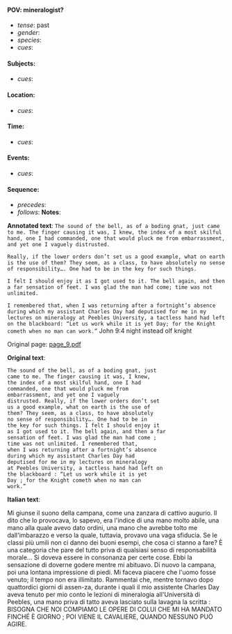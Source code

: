 #### POV: mineralogist?
  - *tense*: past
  - *gender*:
  - *species*:
  - *cues*:
#### Subjects:
  - *cues*:
#### Location:
  - *cues*:
#### Time:
  - *cues*:
#### Events:
  - *cues*:
#### Sequence:
  - *precedes*: 
  - *follows*:
**Notes**:


**Annotated text**:
`The sound of the bell, as of a boding gnat, just came to me. The finger causing it was, I knew, the index of a most skilful hand, one I had commanded, one that would pluck me from embarrassment, and yet one I vaguely distrusted.` 

`Really, if the lower orders don’t set us a good example, what on earth is the use of them? They seem, as a class, to have absolutely no sense of responsibility…. One had to be in the key for such things.`

`I felt I should enjoy it as I got used to it. The bell again, and then a far sensation of feet. I was glad the man had come; time was not unlimited.`

`I remembered that, when I was returning after a fortnight’s absence during which my assistant Charles Day had deputised for me in my lectures on mineralogy at Peebles University, a tactless hand had left on the blackboard: “Let us work while it is yet Day; for the Knight cometh when no man can work.”` John 9:4 night instead olf knight


Original page:
[page_9.pdf](https://github.com/vigji/cainjb/blob/main/source_material/pages/page_9.pdf)


**Original text**:
```
The sound of the bell, as of a boding gnat, just
came to me. The finger causing it was, I knew,
the index of a most skilful hand, one I had
commanded, one that would pluck me from
embarrassment, and yet one I vaguely
distrusted. Really, if the lower orders don’t set
us a good example, what on earth is the use of
them? They seem, as a class, to have absolutely
no sense of responsibility…. One had to be in
the key for such things. I felt I should enjoy it
as I got used to it. The bell again, and then a far
sensation of feet. I was glad the man had come ;
time was not unlimited. I remembered that,
when I was returning after a fortnight’s absence
during which my assistant Charles Day had
deputised for me in my lectures on mineralogy
at Peebles University, a tactless hand had left on
the blackboard : “Let us work while it is yet
Day ; for the Knight cometh when no man can
work.”
```

**Italian text**:

Mi giunse il suono della campana, come una zanzara di cattivo augurio. Il dito che lo provocava, lo sapevo, era l'indice di una mano molto abile, una mano alla quale avevo dato ordini, una mano che avrebbe tolto me dall'imbarazzo e verso la quale, tuttavia, provavo una vaga sfiducia. Se le classi più umili non ci danno dei buoni esempi, che cosa ci stanno a fare? È una categoria che pare del tutto priva di qualsiasi senso di responsabilità morale... Si doveva essere in consonanza per certe cose. Ebbi la sensazione di doverne godere mentre mi abituavo. Di nuovo la campana, poi una lontana impressione di piedi. Mi faceva piacere che l'uomo fosse venuto; il tempo non era illimitato. Rammentai che, mentre tornavo dopo quattordici giorni di assen-za, durante i quali il mio assistente Charles Day aveva tenuto per mio conto le lezioni di mineralogia all'Università di Peebles, una mano priva di tatto aveva lasciato sulla lavagna la scritta : BISOGNA CHE NOI COMPIAMO LE OPERE DI COLUI CHE MI HA MANDATO FINCHÉ È GIORNO ; POI VIENE IL CAVALIERE, QUANDO NESSUNO PUÒ AGIRE.


